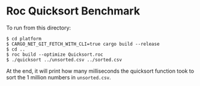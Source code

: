# Roc Quicksort Benchmark

To run from this directory:

```
$ cd platform
$ CARGO_NET_GIT_FETCH_WITH_CLI=true cargo build --release
$ cd ..
$ roc build --optimize Quicksort.roc
$ ./quicksort ../unsorted.csv ../sorted.csv
```

At the end, it will print how many milliseconds the quicksort function took
to sort the 1 million numbers in `unsorted.csv`.
